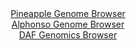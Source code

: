 <div id="Pineapple_Genome_Browser" align="center">
  <a href="https://igv.org/app/?sessionURL=blob:zZJRb9owFIX_iyWqTQqJ7UBoIqEJaCm0VVtKKYKqikziBA_HTm1DCoj_PrfatJdVKg.bJvnBvrr2Pef424MNVZpJASKAXdR0EQIO0EtZjUlRcnpDCqpBlBGuqQMUzaiiIqEg2oOMaEMm99f25tKYUkeex0xZL4jIpat9lxRkJwWptJvIwutJzslCKmKk0l5XkY30WL6pV3RBytK1s3236aXEEI_wcimFll5JRR5X9r34VynOqZAFjYs1N.xdQGz1WI2pm5Fvnem4kyRU6yu6HabtztWw8.ifT.YXQW8.uR1MJ8H0ZMxyQcxa0fZZ4ffHJSSXaHYm1tXYlzXcf6hGejZowZp_dnL.WjJFdRu10GkD.rgZ2miYSOnr_.TaLnas88c0uXvR3_1rNNMPrzxbDfs4fVhezkYf.D44gMtkbUkAyVK1IgQdHwZOEwf1ty06dSB8S0dJBqKnZwcYRZKVbX_aA7MtLS9A05f1OzoOkCqlCkT1EMIWCkPcbLQaMAzRwdmDteJ_L9r.5D5sQdzBOIgzxo2FOY21KLVLhHA3SebmuyOzXAzoEHd3gs_HfDW6EDsUXN.OGnhFJ3_KMoDWvx39_n3W6GcU_RPqPiPENYtjUUv7gy2aVTXcvWGaDnrpdsC1DK5uZj2efBjQceFkUhXE2H5bscefvG2IYkQYW9gwzRaMM7Od2hxlBSKEfYstSCSXlkOg8sUX6EAHNeHX33j6h.fDDw--">Pineapple Genome Browser</a>
</div>
<div id="Alphonso_Genome_Browser" align="center">
  <a href="https://igv.org/app/?sessionURL=blob:zZJra9swGIX_i6BlA8eW5VtsKMNJm6xLs5WkSXqhGNmWbbW25EqK0ybkv08rG_vSQfNhYyCE9Op2ztGzAx0RknIGIoBM2zNtGxhAVnwzx01bk6.4IRJEBa4lMYAgBRGEZQREO1BgqfBidqFPVkq1MrIsqtpeg1nJTemYuMFbzvBGmhlvrCGva5xygRUX0hoI3HGLll1vQ1LctqZ.2zE9K8cKW7huK84kt1rCymSj70t.lZKSMN6QpFnXir4KSLQerTE3C_wpXs3jLCNSTsjLeX4ST87jpXO2uB37w9vFt8.rhb86ntOSYbUW5KT_sLzOx.x69YCQiPvjIzSaeqezBjlX0_jIOT0.e26pIPLEDuy.Cx3d6Wgoy8nz_.RaN3qg8yM0cKrUzn33IhxsvdqB7XDSbC_zRq.4j29698DeADXP1poGkFUiiGxoONA3POT3fgztvgFhqBMSnILo7t4ASuDsUW._2wH10mpmgCRP61d8DMBFTgSIeiGEgR2GyHMDF4ahvTd2YC3qvxfvaDELA4hihPykoLXSQOeJZK00MWNmlxVmuT0wz5v.ODy7rYanZNOhyZcF7Uh3AwM3dcs_ZGkA_fTrF2qj71H0T8h7jxBTpYfiNllejeLSDSaxvOxGg8d.5ZV4.gCf5jdvxuNrs4dFU3DRYKX364qe_qStw4JipnSho5KmtKbqZaVT5BsQ2cjR0IKM11xTCESZfoAGNGwPfvwNp7O_338H">Alphonso Genome Browser</a>
</div>


<div id="DAF_Genomics_Browser" align="center">
  <a href="https://igv.org/app/?sessionURL=blob:tZFra9swFIb_iyD95JtkJ6kNYXhpu2YJLcTzUlJKUO3jWI0seZLctA357xNex2CjjEEHkjjiXN5Xeg7oEZRmUqAEEQ8PPYyRg3Qt9xltWg5XtAGNkopyDQ5SUIECUQBKDqii2tB8ubCdtTGtTny_pJW7BSEbVmhPhx5tXS07U4MtdYlHG_oiBd1rr5CNLTbUp7ytpdDSp0UBWruB34LYbvbUHj9zm34kbJqOG9arbqwJa6z0KmrdMlHC01.M_Adlu9iHdJWlff8cnmflJJ3P0q_heb7.NJqu8.vLVT5anWRsK6jpFExeFvcDcvG5fbjMVHj9cDZtvyzn05tHvgdeDMKzk_OnlinQEzzGp1EQ4pigo4O4LDoLARW1wgmOnDE5dUgUua9hOBzZX1CSoeT2zkFG0WJny28PyDy3FhXS8K3rqTlIqhIUStw4CMY4jskwGkdBHOOjc0Cd4u_M8iJfxuOApISMvHvaWP2K8f4DrdCfyfcC.dtku_8VFJ4PyMd1kdWVIjbapTdaL4VeZ2y3iLazN1A56M2nVVI11NjUj.srGMqtYgPC_CITHu.O3wE-">DAF Genomics Browser</a>
</div>
